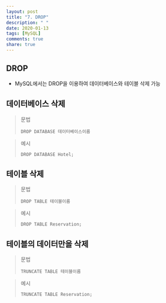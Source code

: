 ```yaml
---
layout: post
title: "7. DROP"
description: " "
date: 2020-01-13
tags: [MySQL]
comments: true
share: true
---
```


## DROP

- MySQL에서는 DROP을 이용하여 데이터베이스와 테이블 삭제 가능



## 데이터베이스 삭제

> 문법
>
> ```mysql
> DROP DATABASE 데이터베이스이름
> ```

> 예시
>
> ```mysql
> DROP DATABASE Hotel;
> ```



## 테이블 삭제

> 문법
>
> ```mysql
> DROP TABLE 테이블이름
> ```

> 예시
>
> ```mysql
> DROP TABLE Reservation;
> ```

## 테이블의 데이터만을 삭제

> 문법
>
> ```mysql
> TRUNCATE TABLE 테이블이름
> ```

> 예시
>
> ```mysql
> TRUNCATE TABLE Reservation;
> ```